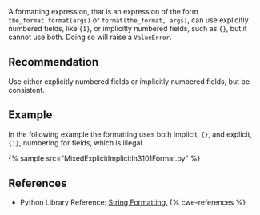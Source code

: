 A formatting expression, that is an expression of the form `the_format.format(args)` or `format(the_format, args)`, can use explicitly numbered fields, like `{1}`, or implicitly numbered fields, such as `{}`, but it cannot use both. Doing so will raise a `ValueError`.


## Recommendation
Use either explicitly numbered fields or implicitly numbered fields, but be consistent.


## Example
In the following example the formatting uses both implicit, `{}`, and explicit, `{1}`, numbering for fields, which is illegal.

{% sample src="MixedExplicitImplicitIn3101Format.py" %}

## References
* Python Library Reference: [String Formatting.](https://docs.python.org/2/library/string.html#string-formatting)
{% cwe-references %}
